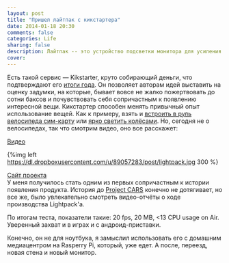 ```yaml
---
layout: post
title: "Пришел лайтпак с кикстартера"
date: 2014-01-18 20:30
comments: false
categories: Life
sharing: false
description: Лайтпак -- это устройство подсветки монитора для усиления эффекта присутствия.
cover: 
---
```

Есть такой сервис — Kikstarter, круто собирающий деньги, что подтверждают его [итоги года](http://goo.gl/SulF0j). Он позволяет авторам идей выставить на оценку задумки, на которые, бывает вовсе не жалко пожертвовать до сотни баксов и почувствовать себя сопричастным к появлению интересной вещи. Кикстартер способен менять привычный опыт использование вещей. Как к примеру, взять и [встроить в руль велосипеда сим-карту](http://goo.gl/YDq16q) или [ярко светить колёсами](http://goo.gl/84XO1X). Но, сегодня не о велосипедах, так что смотрим видео, оно все расскажет:

[Видео](https://www.youtube.com/watch?v=rcvjVy9zu_0)

{%img  left  https://dl.dropboxusercontent.com/u/89057283/post/lightpack.jpg 300 %}
            
[Сайт проекта](http://lightpack.tv/)  
У меня получилось стать одним из первых сопричастным к истории появления продукта. История до [Project CARS](http://ru.wikipedia.org/wiki/Project_CARS) конечно не дотягивает, но все же, было увлекательно смотреть видео-отчёты о ходе производства Lightpack'a.


По итогам теста, показатели такие: 20 fps, 20 MB, <13 CPU usage on Air. Уверенный захват и в играх и с андроид-приставки.

Конечно, он не для ноутбука, я замыслил использовать его с домашним медиацентром на Rasperry Pi, который, уже едет.
А после, переезд, новая стена и новый монитор.